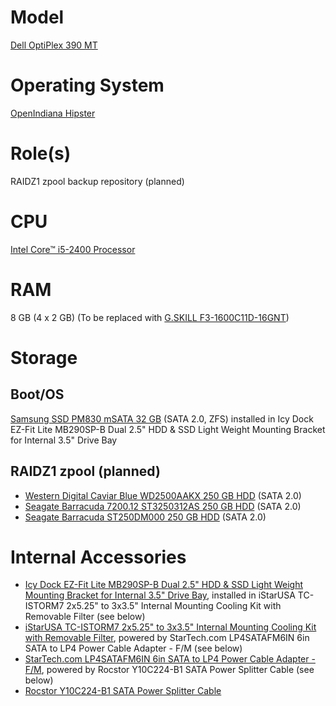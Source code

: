 # Model

[Dell OptiPlex 390 MT](https://www.dell.com/support/home/us/en/04/product-support/product/optiplex-390/overview)

# Operating System

[OpenIndiana Hipster](https://www.openindiana.org/)

# Role(s)

RAIDZ1 zpool backup repository (planned)

# CPU

[Intel Core™ i5-2400 Processor](https://ark.intel.com/content/www/us/en/ark/products/52207/intel-core-i5-2400-processor-6m-cache-up-to-3-40-ghz.html)

# RAM

8 GB (4 x 2 GB) (To be replaced with [G.SKILL F3-1600C11D-16GNT](http://www.gskill.com/product/165/186/1532584719/F3-1600C11D-16GNTValueDDR3-1600MHz-CL11-11-11-1.50V16GB-(2x8GB)))

# Storage

## Boot/OS

[Samsung SSD PM830 mSATA 32 GB](https://www.pc-specs.com/storage/Samsung/PM830_mSATA_32GB/822) (SATA 2.0, ZFS) installed in Icy Dock EZ-Fit Lite MB290SP-B Dual 2.5" HDD & SSD Light Weight Mounting Bracket for Internal 3.5" Drive Bay

## RAIDZ1 zpool (planned)

* [Western Digital Caviar Blue WD2500AAKX 250 GB HDD](https://www.farnell.com/datasheets/650649.pdf) (SATA 2.0)
* [Seagate Barracuda 7200.12 ST3250312AS 250 GB HDD](https://www.seagate.com/docs/pdf/datasheet/disc/barracuda-7200-12-ds1668-6-1101us.pdf) (SATA 2.0)
* [Seagate Barracuda ST250DM000 250 GB HDD](https://www.seagate.com/staticfiles/support/docs/manual/desktop/Barracuda%207200.12/100672652b.pdf) (SATA 2.0)

# Internal Accessories

* [Icy Dock EZ-Fit Lite MB290SP-B Dual 2.5" HDD & SSD Light Weight Mounting Bracket for Internal 3.5" Drive Bay](https://www.icydock.com/goods.php?id=165), installed in iStarUSA TC-ISTORM7 2x5.25" to 3x3.5" Internal Mounting Cooling Kit with Removable Filter (see below)
* [iStarUSA TC-ISTORM7 2x5.25" to 3x3.5" Internal Mounting Cooling Kit with Removable Filter](http://www.istarusa.com/en/istarusa/products.php?model=TC-ISTORM7), powered by StarTech.com LP4SATAFM6IN 6in SATA to LP4 Power Cable Adapter - F/M (see below)
* [StarTech.com LP4SATAFM6IN 6in SATA to LP4 Power Cable Adapter - F/M](https://www.startech.com/Cables/Computer-Power/Internal/6inch-SATA-to-LP4-Power-Cable-Adapter-Female-to-Male~LP4SATAFM6IN), powered by Rocstor Y10C224-B1 SATA Power Splitter Cable (see below)
* [Rocstor Y10C224-B1 SATA Power Splitter Cable](https://rocstor.com/product-tag/y10c224-b1/)
